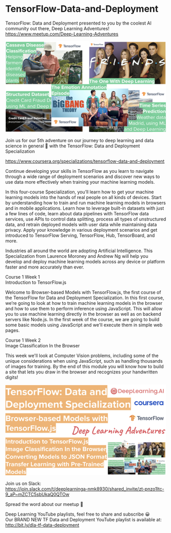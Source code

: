 # TensorFlow-Data-and-Deployment
TensorFlow: Data and Deployment presented to you by the coolest AI community out there, Deep Learning Adventures!
https://www.meetup.com/Deep-Learning-Adventures  

![alt text](images/Deep-Learning-Adventures.png)

Join us for our 5th adventure on our journey to deep learning and data science in general 🎉 with the TensorFlow: Data and Deployment Specialization  

https://www.coursera.org/specializations/tensorflow-data-and-deployment  

Continue developing your skills in TensorFlow as you learn to navigate through a wide range of deployment scenarios and discover new ways to use data more effectively when training your machine learning models.

In this four-course Specialization, you’ll learn how to get your machine learning models into the hands of real people on all kinds of devices. Start by understanding how to train and run machine learning models in browsers and in mobile applications. Learn how to leverage built-in datasets with just a few lines of code, learn about data pipelines with TensorFlow data services, use APIs to control data splitting, process all types of unstructured data, and retrain deployed models with user data while maintaining data privacy. Apply your knowledge in various deployment scenarios and get introduced to TensorFlow Serving, TensorFlow, Hub, TensorBoard, and more.

Industries all around the world are adopting Artificial Intelligence. This Specialization from Laurence Moroney and Andrew Ng will help you develop and deploy machine learning models across any device or platform faster and more accurately than ever.

Course 1 Week 1  
Introduction to TensorFlow.js  

Welcome to Browser-based Models with TensorFlow.js, the first course of the TensorFlow for Data and Deployment Specialization. In this first course, we’re going to look at how to train machine learning models in the browser and how to use them to perform inference using JavaScript. This will allow you to use machine learning directly in the browser as well as on backend servers like Node.js. In the first week of the course, we are going to build some basic models using JavaScript and we'll execute them in simple web pages.

Course 1 Week 2  
Image Classification In the Browser  

This week we'll look at Computer Vision problems, including some of the unique considerations when using JavaScript, such as handling thousands of images for training. By the end of this module you will know how to build a site that lets you draw in the browser and recognizes your handwritten digits!

![alt text](images/TF-Data-and-Deployment-1.png)

Join us on Slack:  
https://join.slack.com/t/deeplearninga-nmk8930/shared_invite/zt-pnzo1ltc-9_aP~mZCTC5sbUkaQ0QTOw

Spread the word about our meetup 🎉  

Deep Learning YouTube playlists, feel free to share and subscribe 😀  
Our BRAND NEW TF Data and Deployment YouTube playlist is available at: http://bit.ly/dla-tf-data-deployment
